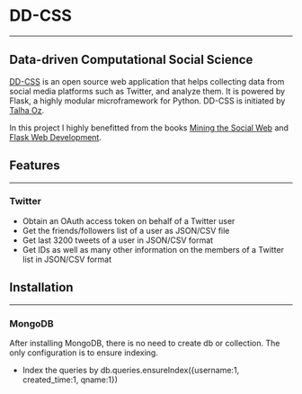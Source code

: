 # DD-CSS
---------
## Data-driven Computational Social Science

[DD-CSS](http://dd-css.com) is an open source web application that helps collecting data from social media platforms such as Twitter, and analyze them.
It is powered by Flask, a highly modular microframework for Python.
DD-CSS is initiated by [Talha Oz][toz].

In this project I highly benefitted from the books [Mining the Social Web](https://github.com/ptwobrussell/Mining-the-Social-Web-2nd-Edition) and [Flask Web Development](https://github.com/miguelgrinberg/flasky).

## Features
-----------
### Twitter
* Obtain an OAuth access token on behalf of a Twitter user
* Get the friends/followers list of a user as JSON/CSV file
* Get last 3200 tweets of a user in JSON/CSV format
* Get IDs as well as many other information on the members of a Twitter list in JSON/CSV format

## Installation
---------------
### MongoDB
After installing MongoDB, there is no need to create db or collection. The only configuration is to ensure indexing.
* Index the queries by db.queries.ensureIndex({username:1, created_time:1, qname:1})
 
[toz]: http://talhaoz.com
